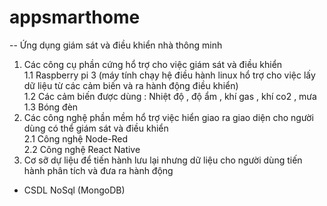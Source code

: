 # appsmarthome
-- Ứng dụng giám sát và điều khiển nhà thông minh <br/>
1. Các công cụ phần cứng hổ trợ cho việc giám sát và điều khiển <br/>
1.1 Raspberry pi 3 (máy tính chạy hệ điều hành linux hổ trợ cho việc lấy dữ liệu từ các cảm biến và ra hành động điều khiển) <br/>
1.2 Các cảm biến được dùng : Nhiệt độ , độ ẩm , khí gas , khí co2 , mưa <br/>
1.3 Bóng đèn <br/>
2. Các công nghệ phần mềm hổ trợ việc hiển giao ra giao diện cho người dùng có thể giám sát và điều khiển <br/>
2.1 Công nghệ Node-Red <br/>
2.2 Công nghệ React Native <br/>
3. Cơ sỡ dự liệu để tiến hành lưu lại nhưng dữ liệu cho người dùng tiến hành phân tích và đưa ra hành động <br/>
- CSDL NoSql (MongoDB)


